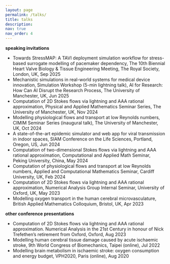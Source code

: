 ```yaml
---
layout: page
permalink: /talks/
title: talks
description:
nav: true
nav_order: 4
---
```


<!-- _pages/talks.md -->
<div class="page">

<p><strong>speaking invitations</strong></p>
<ul>
<li>Towards StressMAP: A TAVI deployment simulation workflow for stress-based surrogate modelling of pacemaker dependency, The 10th Biennial Heart Valve Biology & Tissue Engineering Meeting, The Royal Society, London, UK, Sep 2025</li>
<li>Mechanistic simulations in real-world systems for medical device innovation, Simulation Workshop (5-min lightning talk), AI for Research: How Can AI Disrupt the Research Process, The University of Manchester, UK, Jun 2025</li>
<li>Computation of 2D Stokes flows via lightning and AAA rational approximation, Physical and Applied Mathematics Seminar Series, The University of Manchester, UK, Nov 2024</li>
<li>Modelling physiological flows and transport at low Reynolds numbers, CIMIM Seminar Series (inaugural talk), The University of Manchester, UK, Oct 2024</li>
<li>A state-of-the-art epidemic simulator and web app for viral transmission in indoor spaces, SIAM Conference on the Life Sciences, Portland, Oregon, US, Jun 2024</li>
<li>Computation of two-dimensional Stokes flows via lightning and AAA rational approximation, Computational and Applied Math Seminar, Peking University, China, May 2024</li>
<li>Computation of physiological flows and transport at low Reynolds numbers, Applied and Computational Mathematics Seminar, Cardiff University, UK, Feb 2024</li>
<li>Computation of 2D Stokes flows via lightning and AAA rational approximation, Numerical Analysis Group Internal Seminar, University of Oxford, UK, May 2023</li>
<li>Modelling oxygen transport in the human cerebral microvasculature, British Applied Mathematics Colloquium, Bristol, UK, Apr 2023</li>
</ul>

<p><strong>other conference presentations</strong></p>
<ul>
<li>Computation of 2D Stokes flows via lightning and AAA rational approximation. Numerical Analysis in the 21st Century in honour of Nick Trefethen’s retirement from Oxford, Oxford, Aug 2023</li>
<li>Modelling human cerebral tissue damage caused by acute ischaemic stroke, 9th World Congress of Biomechanics, Taipei (online), Jul 2022</li>
<li>Modelling brain metabolism in ischaemic stroke: oxygen consumption and energy budget, VPH2020, Paris (online), Aug 2020</li>
</ul>

</div>
